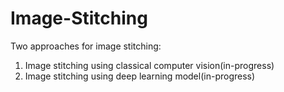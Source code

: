 # Image-Stitching

Two approaches for image stitching:
1. Image stitching using classical computer vision(in-progress)
2. Image stitching using deep learning model(in-progress)
